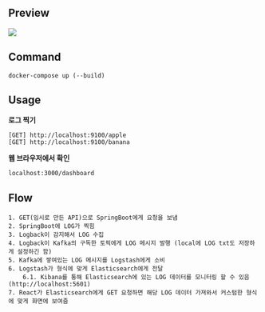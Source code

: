 ## Preview

<img src = "https://github.com/rlatkd/monitoring-system/blob/main/assets/preview.png">

## Command

```
docker-compose up (--build)
```

## Usage

**로그 찍기**

```
[GET] http://localhost:9100/apple
[GET] http://localhost:9100/banana
```

**웹 브라우저에서 확인**

```
localhost:3000/dashboard
```

## Flow

```
1. GET(임시로 만든 API)으로 SpringBoot에게 요청을 보냄
2. SpringBoot에 LOG가 찍힘
3. Logback이 감지해서 LOG 수집
4. Logback이 Kafka의 구독한 토픽에게 LOG 메시지 발행 (local에 LOG txt도 저장하게 설정하긴 함)
5. Kafka에 쌓여있는 LOG 메시지를 Logstash에게 소비
6. Logstash가 형식에 맞게 Elasticsearch에게 전달
    6.1. Kibana를 통해 Elasticsearch에 있는 LOG 데이터를 모니터링 할 수 있음 (http://localhost:5601)
7. React가 Elasticsearch에게 GET 요청하면 해당 LOG 데이터 가져와서 커스텀한 형식에 맞게 화면에 보여줌
```
